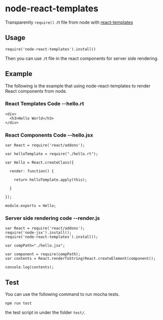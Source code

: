 # node-react-templates
 
Transparently `require()` .rt file from node with [react-templates](http://wix.github.io/react-templates) 
## Usage
 
`require('node-react-templates').install()` 

Then you can use .rt file in the react components for server side rendering.

## Example
The following is the example that using node-react-templates to render React components from node.

### React Templates Code --hello.rt
```
<div>
  <h3>Hello World</h3>
</div>
```
### React Components Code --hello.jsx
```
var React = require('react/addons');

var helloTemplate = require("./hello.rt");

var Hello = React.createClass({
  
  render: function() {
    
    return helloTemplate.apply(this);
    
  }

});

module.exports = Hello;
```

### Server side rendering code --render.js
```
var React = require('react/addons');
require('node-jsx').install();
require('node-react-templates').install();

var compPath="./hello.jsx";

var component = require(compPath);
var contents = React.renderToString(React.createElement(component));

console.log(contents);

```

## Test

You can use the following command to run mocha tests.

```
npm run test
```

the test script in under the folder `test/`.

 

